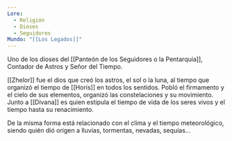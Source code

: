 ```yaml
---
Lore:
  - Religión
  - Dioses
  - Seguidores
Mundo: "[[Los Legados]]"
---
```

Uno de los dioses del [[Panteón de los Seguidores o la Pentarquía]], Contador de Astros y Señor del Tiempo.

[[Zhelor]] fue el dios que creó los astros, el sol o la luna, al tiempo que organizó el tiempo de [[Horis]] en todos los sentidos. Pobló el firmamento y el cielo de sus elementos, organizó las constelaciones y su movimiento. Junto a [[Divana]] es quien estipula el tiempo de vida de los seres vivos y el tiempo hasta su renacimiento.

De la misma forma está relacionado con el clima y el tiempo meteorológico, siendo quién dió origen a lluvias, tormentas, nevadas, sequías...